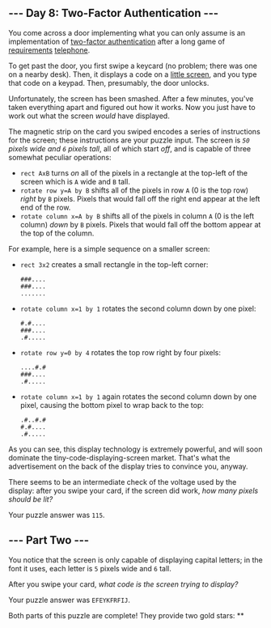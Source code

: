 --- Day 8: Two-Factor Authentication ---
----------------------------------------

You come across a door implementing what you can only assume is an
implementation of [two-factor authentication] after a long game of
[requirements] [telephone].

To get past the door, you first swipe a keycard (no problem; there was
one on a nearby desk). Then, it displays a code on a [little screen],
and you type that code on a keypad. Then, presumably, the door unlocks.

Unfortunately, the screen has been smashed. After a few minutes, you've
taken everything apart and figured out how it works. Now you just have
to work out what the screen *would* have displayed.

The magnetic strip on the card you swiped encodes a series of
instructions for the screen; these instructions are your puzzle input.
The screen is *`50` pixels wide and `6` pixels tall*, all of which start
*off*, and is capable of three somewhat peculiar operations:

-   `rect AxB` turns *on* all of the pixels in a rectangle at the
    top-left of the screen which is `A` wide and `B` tall.
-   `rotate row y=A by B` shifts all of the pixels in row `A` (0 is the
    top row) *right* by `B` pixels. Pixels that would fall off the right
    end appear at the left end of the row.
-   `rotate column x=A by B` shifts all of the pixels in column `A` (0
    is the left column) *down* by `B` pixels. Pixels that would fall off
    the bottom appear at the top of the column.

For example, here is a simple sequence on a smaller screen:

-   `rect 3x2` creates a small rectangle in the top-left corner:

        ###....
        ###....
        .......

-   `rotate column x=1 by 1` rotates the second column down by one
    pixel:

        #.#....
        ###....
        .#.....

-   `rotate row y=0 by 4` rotates the top row right by four pixels:

        ....#.#
        ###....
        .#.....

-   `rotate column x=1 by 1` again rotates the second column down by one
    pixel, causing the bottom pixel to wrap back to the top:

        .#..#.#
        #.#....
        .#.....

As you can see, this display technology is extremely powerful, and will
soon dominate the tiny-code-displaying-screen market. That's what the
advertisement on the back of the display tries to convince you, anyway.

There seems to be an intermediate check of the voltage used by the
display: after you swipe your card, if the screen did work, *how many
pixels should be lit?*

Your puzzle answer was `115`.

--- Part Two ---
----------------

You notice that the screen is only capable of displaying capital
letters; in the font it uses, each letter is `5` pixels wide and `6`
tall.

After you swipe your card, *what code is the screen trying to display?*

Your puzzle answer was `EFEYKFRFIJ`.

Both parts of this puzzle are complete! They provide two gold stars:
\*\*

  [two-factor authentication]: https://en.wikipedia.org/wiki/Multi-factor_authentication
  [requirements]: https://en.wikipedia.org/wiki/Requirement
  [telephone]: https://en.wikipedia.org/wiki/Chinese_whispers
  [little screen]: https://www.google.com/search?q=tiny+lcd&tbm=isch
